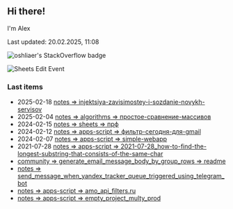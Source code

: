 ## Hi there!

I'm Alex

Last updated: 20.02.2025, 11:08

![oshliaer's StackOverflow badge](https://stackexchange.com/users/flair/1484496.png)

![Sheets Edit Event](https://en1t1jt2c6ghd7u.m.pipedream.net)

### Last items

- 2025-02-18 [notes &#x3D;&gt; injektsiya-zavisimostey-i-sozdanie-novykh-servisov](docs&#x2F;notes&#x2F;injektsiya-zavisimostey-i-sozdanie-novykh-servisov.md)
- 2025-02-04 [notes &#x3D;&gt; algorithms &#x3D;&gt; простое-сравнение-массивов](docs&#x2F;notes&#x2F;algorithms&#x2F;простое-сравнение-массивов.md)
- 2024-02-15 [notes &#x3D;&gt; sheets &#x3D;&gt; прф](docs&#x2F;notes&#x2F;sheets&#x2F;прф.md)
- 2024-02-12 [notes &#x3D;&gt; apps-script &#x3D;&gt; фильтр-сегодня-для-gmail](docs&#x2F;notes&#x2F;apps-script&#x2F;фильтр-сегодня-для-gmail.md)
- 2024-02-07 [notes &#x3D;&gt; apps-script &#x3D;&gt; simple-webapp](docs&#x2F;notes&#x2F;apps-script&#x2F;simple-webapp.md)
- 2021-07-28 [notes &#x3D;&gt; apps-script &#x3D;&gt; 2021-07-28_how-to-find-the-longest-substring-that-consists-of-the-same-char](docs&#x2F;notes&#x2F;apps-script&#x2F;2021-07-28_how-to-find-the-longest-substring-that-consists-of-the-same-char.md)
- [community &#x3D;&gt; generate_email_message_body_by_group_rows &#x3D;&gt; readme](docs&#x2F;community&#x2F;generate_email_message_body_by_group_rows&#x2F;readme.md)
- [notes &#x3D;&gt; send_message_when_yandex_tracker_queue_triggered_using_telegram_bot](docs&#x2F;notes&#x2F;send_message_when_yandex_tracker_queue_triggered_using_telegram_bot.md)
- [notes &#x3D;&gt; apps-script &#x3D;&gt; amo_api_filters.ru](docs&#x2F;notes&#x2F;apps-script&#x2F;amo_api_filters.ru.md)
- [notes &#x3D;&gt; apps-script &#x3D;&gt; empty_project_multy_prod](docs&#x2F;notes&#x2F;apps-script&#x2F;empty_project_multy_prod.md)
